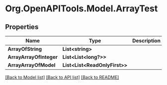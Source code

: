 # Org.OpenAPITools.Model.ArrayTest
## Properties

Name | Type | Description | Notes
------------ | ------------- | ------------- | -------------
**ArrayOfString** | **List&lt;string&gt;** |  | [optional] 
**ArrayArrayOfInteger** | **List&lt;List&lt;long?&gt;&gt;** |  | [optional] 
**ArrayArrayOfModel** | **List&lt;List&lt;ReadOnlyFirst&gt;&gt;** |  | [optional] 

[[Back to Model list]](../README.md#documentation-for-models) [[Back to API list]](../README.md#documentation-for-api-endpoints) [[Back to README]](../README.md)


